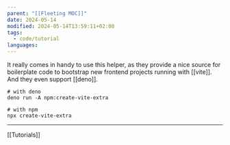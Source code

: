 ```yaml
---
parent: "[[Fleeting MOC]]"
date: 2024-05-14
modified: 2024-05-14T13:59:11+02:00
tags:
  - code/tutorial
languages: 
---
```


It really comes in handy to use this helper, as they provide a nice source for boilerplate code to bootstrap new frontend projects running with [[vite]]. And they even support [[deno]]. 

```shell
# with deno
deno run -A npm:create-vite-extra

# with npm
npx create-vite-extra
```

---
[[Tutorials]]
